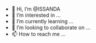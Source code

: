 - 👋 Hi, I’m @ISSANDA
- 👀 I’m interested in ...
- 🌱 I’m currently learning ...
- 💞️ I’m looking to collaborate on ...
- 📫 How to reach me ...

<!---
ISSANDA/ISSANDA is a ✨ special ✨ repository because its `README.md` (this file) appears on your GitHub profile.
You can click the Preview link to take a look at your changes.
--->
